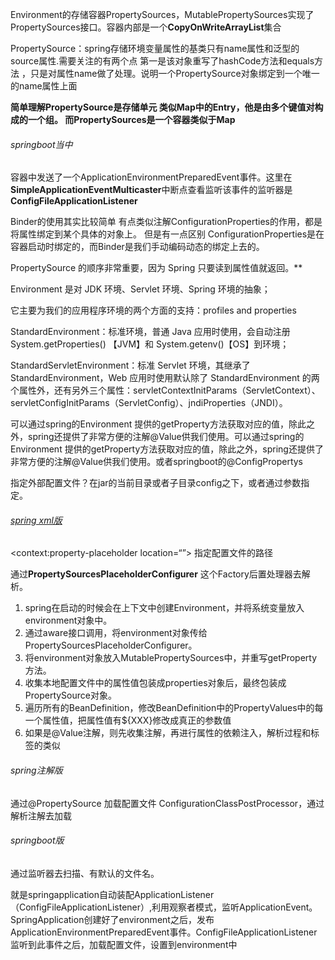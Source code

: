 Environment的存储容器PropertySources，MutablePropertySources实现了PropertySources接口。容器内部是一个**CopyOnWriteArrayList**集合

PropertySource：spring存储环境变量属性的基类只有name属性和泛型的source属性.需要关注的有两个点
第一是该对象重写了hashCode方法和equals方法 ，只是对属性name做了处理。说明一个PropertySource对象绑定到一个唯一的name属性上面

**简单理解PropertySource是存储单元 类似Map中的Entry，他是由多个键值对构成的一个组。 而PropertySources是一个容器类似于Map**



###### springboot当中

容器中发送了一个ApplicationEnvironmentPreparedEvent事件。这里在**SimpleApplicationEventMulticaster**中断点查看监听该事件的监听器是**ConfigFileApplicationListener**



Binder的使用其实比较简单 有点类似注解ConfigurationProperties的作用，都是将属性绑定到某个具体的对象上。 但是有一点区别 ConfigurationProperties是在容器启动时绑定的，而Binder是我们手动编码动态的绑定上去的。



PropertySource 的顺序非常重要，因为 Spring 只要读到属性值就返回。**

Environment 是对 JDK 环境、Servlet 环境、Spring 环境的抽象；

它主要为我们的应用程序环境的两个方面的支持：profiles and properties

StandardEnvironment：标准环境，普通 Java 应用时使用，会自动注册 System.getProperties() 【JVM】和 System.getenv()【OS】到环境；

StandardServletEnvironment：标准 Servlet 环境，其继承了 StandardEnvironment，Web 应用时使用默认除了 StandardEnvironment 的两个属性外，还有另外三个属性：servletContextInitParams（ServletContext）、servletConfigInitParams（ServletConfig）、jndiProperties（JNDI）。





可以通过spring的Environment 提供的getProperty方法获取对应的值，除此之外，spring还提供了非常方便的注解@Value供我们使用。可以通过spring的Environment 提供的getProperty方法获取对应的值，除此之外，spring还提供了非常方便的注解@Value供我们使用。或者springboot的@ConfigPropertys



指定外部配置文件？在jar的当前目录或者子目录config之下，或者通过参数指定。



###### [spring xml版](https://blog.csdn.net/weixin_38441454/article/details/123753421)  

<context:property-placeholder location=“”>     指定配置文件的路径

通过**PropertySourcesPlaceholderConfigurer**  这个Factory后置处理器去解析。



1. spring在启动的时候会在上下文中创建Environment，并将系统变量放入environment对象中。
2. 通过aware接口调用，将environment对象传给PropertySourcesPlaceholderConfigurer。
3. 将environment对象放入MutablePropertySources中，并重写getProperty方法。
4. 收集本地配置文件中的属性值包装成properties对象后，最终包装成PropertySource对象。
5. 遍历所有的BeanDefinition，修改BeanDefinition中的PropertyValues中的每一个属性值，把属性值有${XXX}修改成真正的参数值
6. 如果是@Value注解，则先收集注解，再进行属性的依赖注入，解析过程和标签的类似
   

###### spring注解版

通过@PropertySource 加载配置文件  ConfigurationClassPostProcessor，通过解析注解去加载

######   springboot版

通过监听器去扫描、有默认的文件名。

就是springapplication自动装配ApplicationListener（ConfigFileApplicationListener）,利用观察者模式，监听ApplicationEvent。SpringApplication创建好了environment之后，发布ApplicationEnvironmentPreparedEvent事件。ConfigFileApplicationListener监听到此事件之后，加载配置文件，设置到environment中







